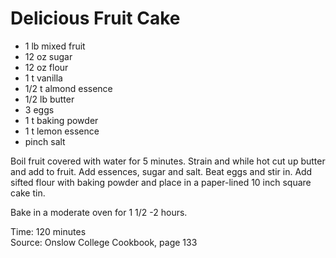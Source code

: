 # Delicious Fruit Cake

* 1 lb mixed fruit 
* 12 oz sugar
* 12 oz flour
* 1 t vanilla
* 1/2 t almond essence
* 1/2 lb butter
* 3 eggs
* 1 t baking powder
* 1 t lemon essence
* pinch salt

Boil fruit covered with water for 5 minutes.  Strain and while hot cut up butter and add to fruit.  Add essences, sugar and salt.  Beat eggs and stir in.  Add sifted flour with baking powder and place in a paper-lined 10 inch square cake tin. 

Bake in a moderate oven for 1 1/2 -2 hours.

Time: 120 minutes  
Source: Onslow College Cookbook, page 133

